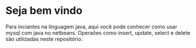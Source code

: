 
#  Seja bem vindo

Para inciantes na linguagem java, aqui você pode conhecer como usar  mysql  com java no netbeans.
Operaões como insert, update, select e delete são utilizadas neste repositório.
